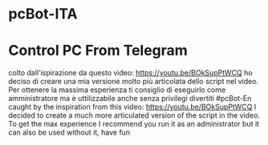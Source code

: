 # pcBot-ITA
# Control PC From Telegram
colto dall'ispirazione da questo video: https://youtu.be/BOkSupPtWCQ ho deciso di creare una mia versione molto più articolata dello script nel video. Per ottenere la massima esperienza ti consiglio di eseguirlo come amministratore ma è uttilizzabile anche senza privilegi divertiti 
#pcBot-En 
caught by the inspiration from this video: https://youtu.be/BOkSupPtWCQ I decided to create a much more articulated version of the script in the video. To get the max experience I recommend you run it as an administrator but it can also be used without it,  have fun
